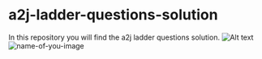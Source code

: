 # a2j-ladder-questions-solution
In this repository you will find the a2j ladder questions solution.
![Alt text](url "https://th.bing.com/th/id/OIP.cKnpsXsfLURGNEZghrpvCQHaDT?pid=ImgDet&rs=1")
![name-of-you-image](https://th.bing.com/th/id/OIP.cKnpsXsfLURGNEZghrpvCQHaDT?pid=ImgDet&rs=1)
